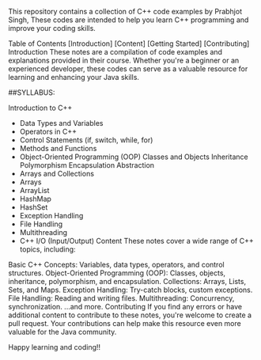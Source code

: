 This repository contains a collection of C++ code examples by Prabhjot Singh, These codes are intended to help you learn C++ programming and improve your coding skills.

Table of Contents
[Introduction]
[Content]
[Getting Started]
[Contributing]
Introduction
These notes are a compilation of code examples and explanations provided in their course. Whether you're a beginner or an experienced developer, these codes can serve as a valuable resource for learning and enhancing your Java skills.

##SYLLABUS:

Introduction to C++

- Data Types and Variables
- Operators in C++
- Control Statements (if, switch, while, for)
- Methods and Functions
- Object-Oriented Programming (OOP) Classes and Objects Inheritance Polymorphism Encapsulation Abstraction
- Arrays and Collections
- Arrays
- ArrayList
- HashMap
- HashSet
- Exception Handling
- File Handling
- Multithreading
- C++ I/O (Input/Output)
Content
These notes cover a wide range of C++ topics, including:

Basic C++ Concepts: Variables, data types, operators, and control structures.
Object-Oriented Programming (OOP): Classes, objects, inheritance, polymorphism, and encapsulation.
Collections: Arrays, Lists, Sets, and Maps.
Exception Handling: Try-catch blocks, custom exceptions.
File Handling: Reading and writing files.
Multithreading: Concurrency, synchronization.
...and more.
Contributing
If you find any errors or have additional content to contribute to these notes, you're welcome to create a pull request. Your contributions can help make this resource even more valuable for the Java community.

Happy learning and coding!!
